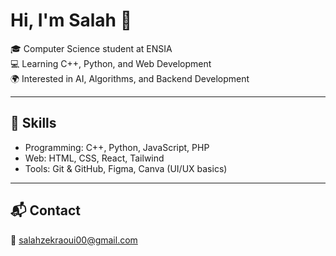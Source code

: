 # Hi, I'm Salah 👋

🎓 Computer Science student at ENSIA  
💻 Learning C++, Python, and Web Development  
🌍 Interested in AI, Algorithms, and Backend Development  

---

## 🔧 Skills
- Programming: C++, Python, JavaScript, PHP  
- Web: HTML, CSS, React, Tailwind  
- Tools: Git & GitHub, Figma, Canva (UI/UX basics)  

---

## 📬 Contact
📧 salahzekraoui00@gmail.com
